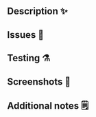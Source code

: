 ## Description :sparkles:

## Issues :bug:

## Testing :alembic:

## Screenshots :camera_flash:

## Additional notes :spiral_notepad: